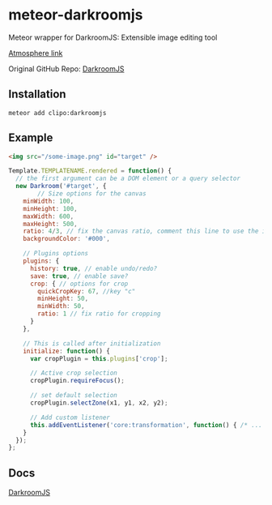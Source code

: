 # meteor-darkroomjs
Meteor wrapper for DarkroomJS: Extensible image editing tool

[Atmosphere link](https://atmospherejs.com/clipo/darkroomjs)

Original GitHub Repo: [DarkroomJS](https://github.com/MattKetmo/darkroomjs)

## Installation

```
meteor add clipo:darkroomjs
```

## Example

```html
<img src="/some-image.png" id="target" />
```

```javascript
Template.TEMPLATENAME.rendered = function() {
  // the first argument can be a DOM element or a query selector
  new Darkroom('#target', {
		// Size options for the canvas
    minWidth: 100,
    minHeight: 100,
    maxWidth: 600,
    maxHeight: 500,
    ratio: 4/3, // fix the canvas ratio, comment this line to use the image's ratio
    backgroundColor: '#000',

    // Plugins options
    plugins: {
      history: true, // enable undo/redo?
      save: true, // enable save?
      crop: { // options for crop
        quickCropKey: 67, //key "c"
        minHeight: 50,
        minWidth: 50,
        ratio: 1 // fix ratio for cropping
      }
    },

    // This is called after initialization
    initialize: function() {
      var cropPlugin = this.plugins['crop'];

      // Active crop selection
      cropPlugin.requireFocus();

      // set default selection
      cropPlugin.selectZone(x1, y1, x2, y2);

      // Add custom listener
      this.addEventListener('core:transformation', function() { /* ... */ });
    }
  });
};
```

## Docs

[DarkroomJS](https://github.com/MattKetmo/darkroomjs)
